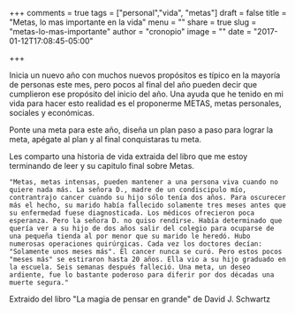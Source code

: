 +++
comments = true
tags = ["personal","vida", "metas"]
draft = false
title = "Metas, lo mas importante en la vida"
menu = ""
share = true
slug = "metas-lo-mas-importante"
author = "cronopio"
image = ""
date = "2017-01-12T17:08:45-05:00"

+++

Inicia un nuevo año con muchos nuevos propósitos es típico en la mayoría de personas este mes, pero pocos al final del año pueden decir que cumplieron ese propósito del inicio del año. Una ayuda que he tenido en mi vida para hacer esto realidad es el proponerme METAS, metas personales, sociales y económicas.

Ponte una meta para este año, diseña un plan paso a paso para lograr la meta, apégate al plan y al final conquistaras tu meta.

Les comparto una historia de vida extraida del libro que me estoy terminando de leer y su capitulo final sobre Metas.

```
"Metas, metas intensas, pueden mantener a una persona viva cuando no quiere nada más. La señora D., madre de un condiscipulo mío, contrantrajo cancer cuando su hijo sólo tenía dos años. Para oscurecer más el hecho, su marido había fallecido solamente tres meses antes que su enfermedad fuese diagnosticada. Los médicos ofrecieron poca esperanza. Pero la señora D. no quiso rendirse. Había determinado que quería ver a su hijo de dos años salir del colegio para ocuparse de una pequeña tienda al por menor que su marido le heredó. Hubo numerosas operaciones quirúrgicas. Cada vez los doctores decían: "Solamente unos meses más". El cancer nunca se curó. Pero estos pocos "meses más" se estiraron hasta 20 años. Ella vio a su hijo graduado en la escuela. Seis semanas después falleció. Una meta, un deseo ardiente, fue lo bastante poderoso para diferir por dos décadas una muerte segura."
```

Extraido del libro "La magia de pensar en grande" de David J. Schwartz